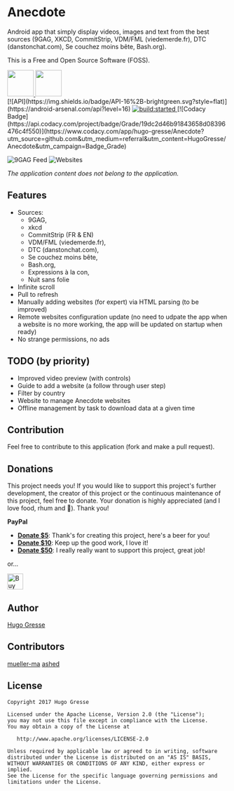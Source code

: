 # Anecdote 

Android app that simply display videos, images and text from the best sources  (9GAG, XKCD, CommitStrip, VDM/FML (viedemerde.fr), DTC (danstonchat.com), Se couchez moins bête, Bash.org). 

This is a Free and Open Source Software (FOSS).

<a href="https://play.google.com/store/apps/details?id=io.gresse.hugo.anecdote" target="_blank">
  <img src="https://play.google.com/intl/en_us/badges/images/generic/en-play-badge.png" height="60"/>
</a>
<a href="https://f-droid.org/repository/browse/?fdid=io.gresse.hugo.anecdote" target="_blank">
  <img src="https://f-droid.org/badge/get-it-on.png" height="60"/>
</a>
<br>
[![API](https://img.shields.io/badge/API-16%2B-brightgreen.svg?style=flat)](https://android-arsenal.com/api?level=16)
<a id="status-image-popup" class="open-popup" href="#" title="build status image" name="status-images" data-ember-action="944">
<img src="https://travis-ci.org/HugoGresse/Anecdote.svg" alt="build:started">
</a> 
[![Codacy Badge](https://api.codacy.com/project/badge/Grade/19dc2d46b91843658d08396476c4f550)](https://www.codacy.com/app/hugo-gresse/Anecdote?utm_source=github.com&amp;utm_medium=referral&amp;utm_content=HugoGresse/Anecdote&amp;utm_campaign=Badge_Grade)

![9GAG Feed](https://raw.githubusercontent.com/HugoGresse/Anecdote/master/design/screenshots/9gag.png)
![Websites](https://raw.githubusercontent.com/HugoGresse/Anecdote/master/design/screenshots/website_selector.png)

_The application content does not belong to the application._

Features
--------
- Sources: 
    - 9GAG, 
    - xkcd
    - CommitStrip (FR & EN)
    - VDM/FML (viedemerde.fr), 
    - DTC (danstonchat.com), 
    - Se couchez moins bête, 
    - Bash.org,
    - Expressions à la con,
    - Nuit sans folie
- Infinite scroll
- Pull to refresh
- Manually adding websites (for expert) via HTML parsing (to be improved)
- Remote websites configuration update (no need to udpate the app when a website is no more working, the app will be updated on startup when ready)
- No strange permissions, no ads

TODO (by priority)
--------
- Improved video preview (with controls)
- Guide to add a website (a follow through user step)
- Filter by country
- Website to manage Anecdote websites
- Offline management by task to download data at a given time


Contribution
------------
Feel free to contribute to this application (fork and make a pull request). 

Donations
---------

This project needs you! If you would like to support this project's further development, the creator of this project or the continuous maintenance of this project, feel free to donate. Your donation is highly appreciated (and I love food, rhum and 🍻). Thank you!

**PayPal**

* **[Donate $5]**: Thank's for creating this project, here's a beer for you!
* **[Donate $10]**: Keep up the good work, I love it!
* **[Donate $50]**: I really really want to support this project, great job!

or... 

<a href='https://ko-fi.com/A513OEI' target='_blank'><img height='36' style='border:0px;height:36px;' src='https://az743702.vo.msecnd.net/cdn/kofi5.png?v=0' border='0' alt='Buy Me a beer at ko-fi.com' /></a>

Author
------
[Hugo Gresse](http://hugo.gresse.io)


Contributors
-----------
[mueller-ma](https://github.com/mueller-ma)
[ashed](https://github.com/ashed)


License
--------
``` 
Copyright 2017 Hugo Gresse

Licensed under the Apache License, Version 2.0 (the "License");
you may not use this file except in compliance with the License.
You may obtain a copy of the License at

   http://www.apache.org/licenses/LICENSE-2.0

Unless required by applicable law or agreed to in writing, software
distributed under the License is distributed on an "AS IS" BASIS,
WITHOUT WARRANTIES OR CONDITIONS OF ANY KIND, either express or implied.
See the License for the specific language governing permissions and
limitations under the License.
```


[Donate $5]:   https://paypal.me/HugoGresse/5
[Donate $10]:  https://paypal.me/HugoGresse/10
[Donate $50]:  https://paypal.me/HugoGresse/50